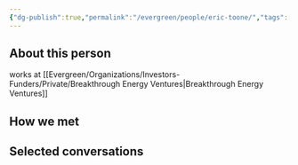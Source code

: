 ```yaml
---
{"dg-publish":true,"permalink":"/evergreen/people/eric-toone/","tags":["people"]}
---
```


## About this person
works at [[Evergreen/Organizations/Investors-Funders/Private/Breakthrough Energy Ventures\|Breakthrough Energy Ventures]]


## How we met


## Selected conversations
